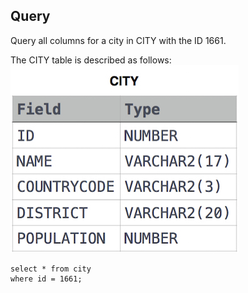 ## Query
Query all columns for a city in CITY with the ID 1661.

The CITY table is described as follows:
![img.png](img.png)

```mysql
select * from city
where id = 1661;
```